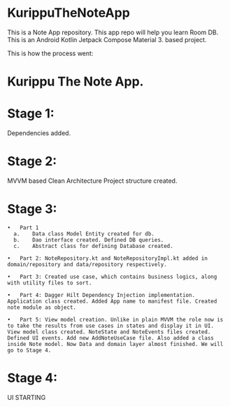 # KurippuTheNoteApp
This is a Note App repository. This app repo will help you learn Room DB. This is an Android Kotlin Jetpack Compose Material 3. based project.

This is how the process went:
# Kurippu The Note App.

# Stage 1: 
Dependencies added.

# Stage 2: 
MVVM based Clean Architecture Project structure created.

# Stage 3:
    •	Part 1
      a.	Data class Model Entity created for db.
      b.	Dao interface created. Defined DB queries.
      c.	Abstract class for defining Database created. 
      
    •	Part 2: NoteRepository.kt and NoteRepositoryImpl.kt added in domain/repository and data/repository respectively.
    
    •	Part 3: Created use case, which contains business logics, along with utility files to sort.
    
    •	Part 4: Dagger Hilt Dependency Injection implementation. Application class created. Added App name to manifest file. Created note module as object.
    
    •	Part 5: View model creation. Unlike in plain MVVM the role now is to take the results from use cases in states and display it in UI. View model class created. NoteState and NoteEvents files created. Defined UI events. Add new AddNoteUseCase file. Also added a class inside Note model. Now Data and domain layer almost finished. We will go to Stage 4.

# Stage 4: 
  UI STARTING

